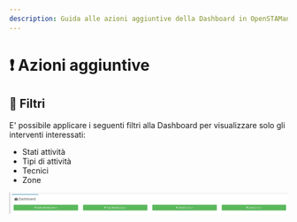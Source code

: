 ```yaml
---
description: Guida alle azioni aggiuntive della Dashboard in OpenSTAManager
---
```


# ❗ Azioni aggiuntive

## 🔦 Filtri

E' possibile applicare i seguenti filtri alla Dashboard per visualizzare solo gli interventi interessati:

* Stati attività
* Tipi di attività
* Tecnici
* Zone

![](<../../../.gitbook/assets/immagine (101).png>)
